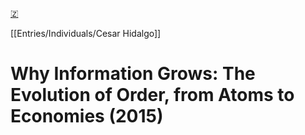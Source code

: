 [🇿](zotero://select/library/items/LUXMDBMB)

[[Entries/Individuals/Cesar Hidalgo]] 
# Why Information Grows: The Evolution of Order, from Atoms to Economies (2015)

